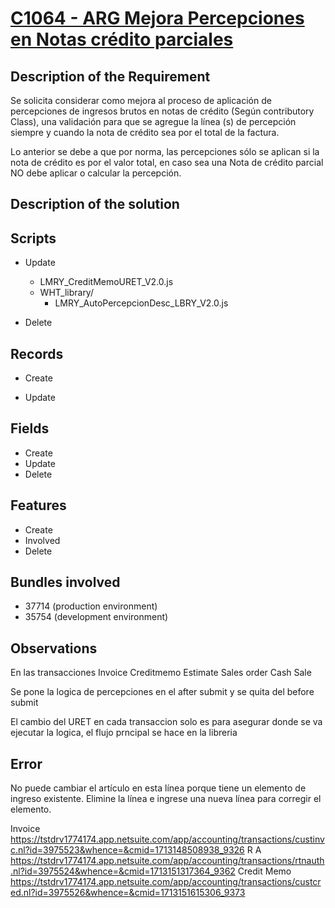 # [C1064 - ARG Mejora Percepciones en Notas crédito parciales](https://docs.google.com/document/d/1hjy0_akO8KVM5ry34YHQSHK8dyeFC6R_/edit)


## Description of the Requirement

Se solicita considerar como mejora al proceso de aplicación de percepciones de ingresos brutos en notas de crédito (Según contributory Class), una validación para que se agregue la línea (s) de percepción siempre y cuando la nota de crédito sea por el total de la factura.

Lo anterior se debe a que por norma, las percepciones sólo se aplican si la nota de crédito es por el valor total, en caso sea una Nota de crédito parcial NO debe aplicar o calcular la percepción.




## Description of the solution


## Scripts
+ Update
    + LMRY_CreditMemoURET_V2.0.js
    + WHT_library/ 
        + LMRY_AutoPercepcionDesc_LBRY_V2.0.js

    
+ Delete

## Records
+ Create
  
        
+ Update
    

## Fields
+ Create
+ Update 
+ Delete

## Features
+ Create
+ Involved
+ Delete

## Bundles involved
+ 37714 (production environment)
+ 35754 (development environment)

## Observations
 En las transacciones 
 Invoice
 Creditmemo
 Estimate
 Sales order
 Cash Sale



Se pone la logica de percepciones en el after submit y se quita del before submit

El cambio del URET en cada transaccion solo es para asegurar donde se va ejecutar la logica, el flujo prncipal se hace en la libreria
## Error
No puede cambiar el artículo en esta línea porque tiene un elemento de ingreso existente. Elimine la línea e ingrese una nueva línea para corregir el elemento.


Invoice
https://tstdrv1774174.app.netsuite.com/app/accounting/transactions/custinvc.nl?id=3975523&whence=&cmid=1713148508938_9326
R A
https://tstdrv1774174.app.netsuite.com/app/accounting/transactions/rtnauth.nl?id=3975524&whence=&cmid=1713151317364_9362
Credit Memo
https://tstdrv1774174.app.netsuite.com/app/accounting/transactions/custcred.nl?id=3975526&whence=&cmid=1713151615306_9373






















